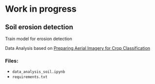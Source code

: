 # Work in progress
## Soil erosion detection 
Train model for erosion detection

Data Analysis based on [Preparing Aerial Imagery for Crop Classification](https://medium.datadriveninvestor.com/preparing-aerial-imagery-for-crop-classification-ce05d3601c68)

### Files:
- `data_analysis_soil.ipynb`
- `requirements.txt`
